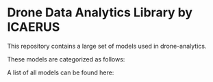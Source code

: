 # Drone Data Analytics Library by ICAERUS
This repository contains a large set of models used in drone-analytics.

These models are categorized as follows:

A list of all models can be found here:


